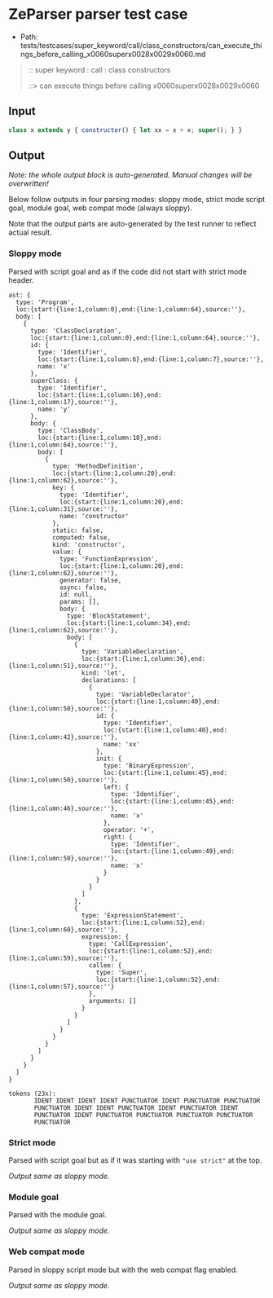 # ZeParser parser test case

- Path: tests/testcases/super_keyword/call/class_constructors/can_execute_things_before_calling_x0060superx0028x0029x0060.md

> :: super keyword : call : class constructors
>
> ::> can execute things before calling x0060superx0028x0029x0060

## Input

`````js
class x extends y { constructor() { let xx = x + x; super(); } }
`````

## Output

_Note: the whole output block is auto-generated. Manual changes will be overwritten!_

Below follow outputs in four parsing modes: sloppy mode, strict mode script goal, module goal, web compat mode (always sloppy).

Note that the output parts are auto-generated by the test runner to reflect actual result.

### Sloppy mode

Parsed with script goal and as if the code did not start with strict mode header.

`````
ast: {
  type: 'Program',
  loc:{start:{line:1,column:0},end:{line:1,column:64},source:''},
  body: [
    {
      type: 'ClassDeclaration',
      loc:{start:{line:1,column:0},end:{line:1,column:64},source:''},
      id: {
        type: 'Identifier',
        loc:{start:{line:1,column:6},end:{line:1,column:7},source:''},
        name: 'x'
      },
      superClass: {
        type: 'Identifier',
        loc:{start:{line:1,column:16},end:{line:1,column:17},source:''},
        name: 'y'
      },
      body: {
        type: 'ClassBody',
        loc:{start:{line:1,column:18},end:{line:1,column:64},source:''},
        body: [
          {
            type: 'MethodDefinition',
            loc:{start:{line:1,column:20},end:{line:1,column:62},source:''},
            key: {
              type: 'Identifier',
              loc:{start:{line:1,column:20},end:{line:1,column:31},source:''},
              name: 'constructor'
            },
            static: false,
            computed: false,
            kind: 'constructor',
            value: {
              type: 'FunctionExpression',
              loc:{start:{line:1,column:20},end:{line:1,column:62},source:''},
              generator: false,
              async: false,
              id: null,
              params: [],
              body: {
                type: 'BlockStatement',
                loc:{start:{line:1,column:34},end:{line:1,column:62},source:''},
                body: [
                  {
                    type: 'VariableDeclaration',
                    loc:{start:{line:1,column:36},end:{line:1,column:51},source:''},
                    kind: 'let',
                    declarations: [
                      {
                        type: 'VariableDeclarator',
                        loc:{start:{line:1,column:40},end:{line:1,column:50},source:''},
                        id: {
                          type: 'Identifier',
                          loc:{start:{line:1,column:40},end:{line:1,column:42},source:''},
                          name: 'xx'
                        },
                        init: {
                          type: 'BinaryExpression',
                          loc:{start:{line:1,column:45},end:{line:1,column:50},source:''},
                          left: {
                            type: 'Identifier',
                            loc:{start:{line:1,column:45},end:{line:1,column:46},source:''},
                            name: 'x'
                          },
                          operator: '+',
                          right: {
                            type: 'Identifier',
                            loc:{start:{line:1,column:49},end:{line:1,column:50},source:''},
                            name: 'x'
                          }
                        }
                      }
                    ]
                  },
                  {
                    type: 'ExpressionStatement',
                    loc:{start:{line:1,column:52},end:{line:1,column:60},source:''},
                    expression: {
                      type: 'CallExpression',
                      loc:{start:{line:1,column:52},end:{line:1,column:59},source:''},
                      callee: {
                        type: 'Super',
                        loc:{start:{line:1,column:52},end:{line:1,column:57},source:''}
                      },
                      arguments: []
                    }
                  }
                ]
              }
            }
          }
        ]
      }
    }
  ]
}

tokens (23x):
       IDENT IDENT IDENT IDENT PUNCTUATOR IDENT PUNCTUATOR PUNCTUATOR
       PUNCTUATOR IDENT IDENT PUNCTUATOR IDENT PUNCTUATOR IDENT
       PUNCTUATOR IDENT PUNCTUATOR PUNCTUATOR PUNCTUATOR PUNCTUATOR
       PUNCTUATOR
`````

### Strict mode

Parsed with script goal but as if it was starting with `"use strict"` at the top.

_Output same as sloppy mode._

### Module goal

Parsed with the module goal.

_Output same as sloppy mode._

### Web compat mode

Parsed in sloppy script mode but with the web compat flag enabled.

_Output same as sloppy mode._
